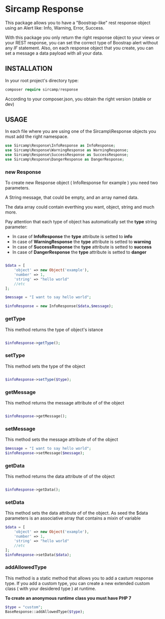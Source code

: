 # Sircamp Response
This package allows you to have a "Boostrap-like" rest response object using an Alert like: Info, Warning, Error, Success.

With this package you only return the right response object to your views or your REST response, you can set the correct type of Boostrap alert without any *IF* statement.
Also, on each response object that you create, you can set a message a data payload with all your data.

## INSTALLATION

In your root project's directory type:

```php
composer require sircamp/response
```

According to your composer.json, you obtain the right version (stable or dev)

## USAGE

In each file where you are using one of the Sircamp\Response objects you must add the right namespace.
```php
use Sircamp\Response\InfoResponse as InfoResponse;
use Sircamp\Response\WarningResponse as WarningResponse;
use Sircamp\Response\SuccessResponse as SuccessResponse;
use Sircamp\Response\DangerResponse as DangerResponse;
```

### new Response
To create new Response object ( InfoResponse for example ) you need two parameters.

A String message, that could be empty, and an array named data.

The data array could contain everthing you want, object, string and much more.

Pay attention that each type of object has automatically set the **type** string parameter:

+ In case of **InfoResponse** the **type** attribute is setted to **info**
+ In case of **WarningResponse** the **type** attribute is setted to **warning**
+ In case of **SuccessResponse** the **type** attribute is setted to **success**
+ In case of **DangerResponse** the **type** attribute is setted to **danger**


```php

$data = [
    'object' => new Object('example'),
    'number' => 1,
    'string' => "hello world"
    //etc
];

$message = "I want to say hello world";

$infoResponse = new InfoResponse($data,$message);
```

### getType

This method returns the type of object's istance

```php

$infoResponse->getType();
```

### setType

This method sets the type of the object

```php

$infoResponse->setType($type);
```

### getMessage

This method returns the message attribute of of the object

```php

$infoResponse->getMessage();
```

### setMessage

This method sets the message attribute of of the object

```php
$message = "I want to say hello world";
$infoResponse->setMessage($message);
```

### getData

This method returns the data attribute of of the object

```php

$infoResponse->getData();
```

### setData

This method sets the data attribute of of the object.
As seed the $data parameters is an associative array that contains a mixin of variable

```php
$data = [
    'object' => new Object('example'),
    'number' => 1,
    'string' => "hello world"
    //etc
];
$infoResponse->setData($data);
```


### addAllowedType

This method is a static method that allows you to add a castum response type.
If you add a custom type, you can create a new extended custom class ( with your desidered type ) at runtime.

**To create an anonymous runtime class you must have PHP 7**

```php
$type = "custom";
BaseResponse::addAllowedType($type);
```
